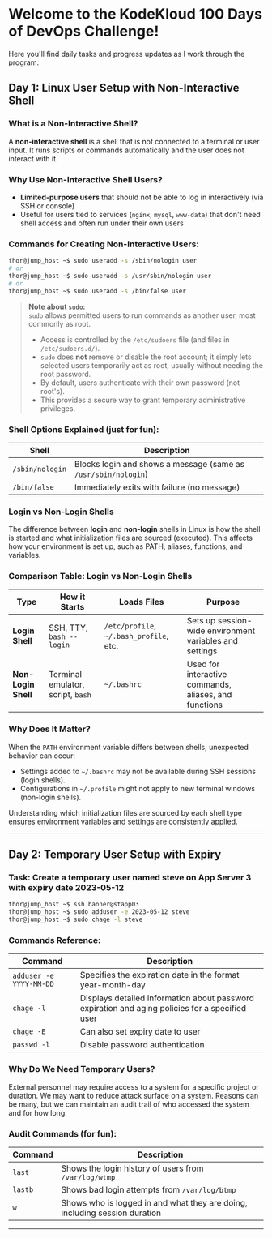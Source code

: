 # Welcome to the KodeKloud 100 Days of DevOps Challenge!  
Here you'll find daily tasks and progress updates as I work through the program.

## Day 1: Linux User Setup with Non-Interactive Shell

### What is a Non-Interactive Shell?

A **non-interactive shell** is a shell that is not connected to a terminal or user input. It runs scripts or commands automatically and the user does not interact with it.

### Why Use Non-Interactive Shell Users?

- **Limited-purpose users** that should not be able to log in interactively (via SSH or console)
- Useful for users tied to services (`nginx`, `mysql`, `www-data`) that don't need shell access and often run under their own users

### Commands for Creating Non-Interactive Users:

```bash
thor@jump_host ~$ sudo useradd -s /sbin/nologin user
# or
thor@jump_host ~$ sudo useradd -s /usr/sbin/nologin user  
# or
thor@jump_host ~$ sudo useradd -s /bin/false user
```

> **Note about `sudo`:**  
> `sudo` allows permitted users to run commands as another user, most commonly as root.  
> - Access is controlled by the `/etc/sudoers` file (and files in `/etc/sudoers.d/`).
> - `sudo` does **not** remove or disable the root account; it simply lets selected users temporarily act as root, usually without needing the root password.
> - By default, users authenticate with their own password (not root's).
> - This provides a secure way to grant temporary administrative privileges.

### Shell Options Explained (just for fun):

| Shell | Description |
|-------|-------------|
| `/sbin/nologin` | Blocks login and shows a message (same as `/usr/sbin/nologin`) |
| `/bin/false` | Immediately exits with failure (no message) |


### Login vs Non-Login Shells

The difference between **login** and **non-login** shells in Linux is how the shell is started and what initialization files are sourced (executed). This affects how your environment is set up, such as PATH, aliases, functions, and variables.

### Comparison Table: Login vs Non-Login Shells

| Type            | How it Starts                                 | Loads Files                                 | Purpose                        |
|-----------------|-----------------------------------------------|---------------------------------------------|--------------------------------|
| **Login Shell**     | SSH, TTY, `bash --login`                       | `/etc/profile`, `~/.bash_profile`, etc.     | Sets up session-wide environment variables and settings |
| **Non-Login Shell** | Terminal emulator, script, `bash`              | `~/.bashrc`                                 | Used for interactive commands, aliases, and functions   |


### Why Does It Matter?

When the `PATH` environment variable differs between shells, unexpected behavior can occur:

- Settings added to `~/.bashrc` may not be available during SSH sessions (login shells).
- Configurations in `~/.profile` might not apply to new terminal windows (non-login shells).

Understanding which initialization files are sourced by each shell type ensures environment variables and settings are consistently applied.

---

## Day 2: Temporary User Setup with Expiry

### Task: Create a temporary user named steve on App Server 3 with expiry date 2023-05-12

```bash
thor@jump_host ~$ ssh banner@stapp03
thor@jump_host ~$ sudo adduser -e 2023-05-12 steve
thor@jump_host ~$ sudo chage -l steve
```

### Commands Reference:

| Command | Description |
|---------|-------------|
| `adduser -e YYYY-MM-DD` | Specifies the expiration date in the format year-month-day |
| `chage -l` | Displays detailed information about password expiration and aging policies for a specified user |
| `chage -E` | Can also set expiry date to user |
| `passwd -l` | Disable password authentication |

### Why Do We Need Temporary Users?

External personnel may require access to a system for a specific project or duration. We may want to reduce attack surface on a system. Reasons can be many, but we can maintain an audit trail of who accessed the system and for how long.

### Audit Commands (for fun):

| Command | Description |
|---------|-------------|
| `last` | Shows the login history of users from `/var/log/wtmp` |
| `lastb` | Shows bad login attempts from `/var/log/btmp` |
| `w` | Shows who is logged in and what they are doing, including session duration |

---